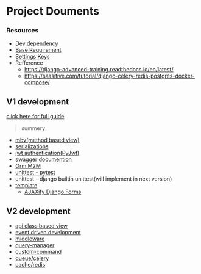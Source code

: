 # Project Douments

### Resources

-   [Dev dependency](./requirements/dev.txt)
-   [Base Requirement](./requirements/v1.txt)
-   [Settings Keys](https://github.com/django/django/blob/main/django/conf/global_settings.py)
-   Refference
    -   https://django-advanced-training.readthedocs.io/en/latest/
    -   https://saasitive.com/tutorial/django-celery-redis-postgres-docker-compose/

## V1 development

[click here for full guide](./tools/docs/v1.md)

> summery

-   [mbv(method based view)](./tools/docs/v1.md#v1step-1mbv)
-   [serializations](./tools/docs/v1.md#v1step-2serialization)
-   [jwt authentication(PyJwt)](./tools/docs/v1.md#v1step-3authentication)
-   [swagger documention](./tools/docs/v1.md#v1step-4swagger)
-   [Orm M2M](./tools/docs/v1.md#v1step-5m2m)
-   [unittest - pytest](./tools/docs/v1.md#v1step-6apytest)
-   unittest - django builtin unittest(will implement in next version)
-   [template](./tools/docs/v1.md#v1step-7template)
    -   [AJAXify Django Forms](https://youtu.be/zojnkKGRXp0)

## V2 development

-   [api class based view](./tools/docs/v2.md#v2step-1api-cbv)
-   [event driven development](./tools/docs/v2.md#v2step-2event-driven-dev)
-   [middleware](./tools/docs/v2.md#v2step-3middleware)
-   [query-manager](./tools/docs/v2.md#v2step-4manager)
-   [custom-command](./tools/docs/v2.md#v2step-5custom-command)
-   [queue/celery](./tools/docs/v2.md#v2step-6queue)
-   [cache/redis](./tools/docs/v2.md#v2step-7cache)
